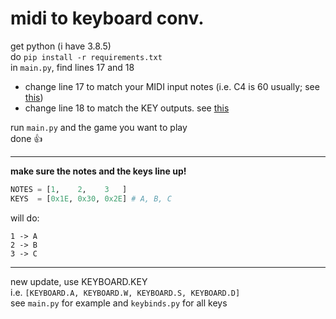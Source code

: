 # midi to keyboard conv.
get python (i have 3.8.5)  
do `pip install -r requirements.txt`  
in `main.py`, find lines 17 and 18
- change line 17 to match your MIDI input notes (i.e. C4 is 60 usually; see [this](https://www.inspiredacoustics.com/en/MIDI_note_numbers_and_center_frequencies))
- change line 18 to match the KEY outputs. see [this](http://www.flint.jp/misc/?q=dik&lang=en)

run `main.py` and the game you want to play  
done 👍

---

__make sure the notes and the keys line up!__
```py
NOTES = [1,    2,    3   ]
KEYS  = [0x1E, 0x30, 0x2E] # A, B, C
```
will do:  
```
1 -> A
2 -> B
3 -> C
```

---
new update, use KEYBOARD.KEY  
i.e. `[KEYBOARD.A, KEYBOARD.W, KEYBOARD.S, KEYBOARD.D]`  
see `main.py` for example and `keybinds.py` for all keys